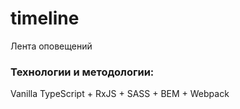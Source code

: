 # timeline
Лента оповещений

### Технологии и методологии:
Vanilla TypeScript + RxJS + SASS + BEM + Webpack
